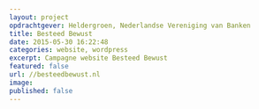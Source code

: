 ```yaml
---
layout: project
opdrachtgever: Heldergroen, Nederlandse Vereniging van Banken
title: Besteed Bewust
date: 2015-05-30 16:22:48
categories: website, wordpress
excerpt: Campagne website Besteed Bewust
featured: false
url: //besteedbewust.nl
image: 
published: false
---
```


